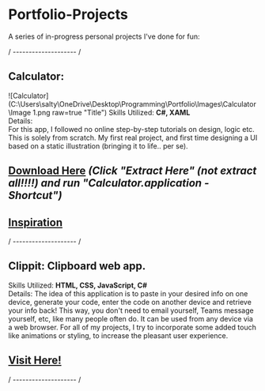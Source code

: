 # Portfolio-Projects
A series of in-progress personal projects I've done for fun:

/ -------------------- /  
## **Calculator**:  
![Calculator](C:\Users\salty\OneDrive\Desktop\Programming\Portfolio\Images\Calculator\Image 1.png raw=true "Title")
Skills Utilized: **C#, XAML**  
Details:  
For this app, I followed no online step-by-step tutorials on design, logic etc. This is solely from scratch. My first real project, and first time designing a UI 
based on a static illustration (bringing it to life.. per se).  
## **[Download Here](https://github.com/sddiaz/Portfolio-Projects/files/9586536/Portfolio_Calculator.zip)** *(Click "Extract Here" (not extract all!!!!) and run "Calculator.application - Shortcut")*   
## **[Inspiration](https://dribbble.com/shots/14709020-Calculator)**
/ -------------------- /  
## **Clippit**: Clipboard web app. 
Skills Utilized: **HTML, CSS, JavaScript, C#**  
Details: 
The idea of this application is to paste in your desired info on one device, generate your code, enter the code on another device and retrieve your info back! This way, you don't need to email yourself, Teams message yourself, etc, like many people often do. It can be used from any device via a web browser. For all of my projects, I try to incorporate some added touch like animations or styling, to increase the pleasant user experience.   
## **[Visit Here!](http://clippit.somee.com/)**  
/ -------------------- /  
